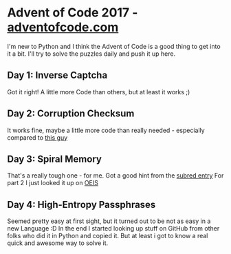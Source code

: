 # Advent of Code 2017 - [adventofcode.com](http://adventofcode.com/2017)

I'm new to Python and I think the Advent of Code is a good thing to get into it a bit.
I'll try to solve the puzzles daily and push it up here.

## Day 1: Inverse Captcha

Got it right! A little more Code than others, but at least it works ;)

## Day 2: Corruption Checksum

It works fine, maybe a little more code than really needed - especially compared to [this guy](https://github.com/kodsnack/advent_of_code_2017/blob/master/erikdyrelius-python3/Day02.py)

## Day 3: Spiral Memory

That's a really tough one - for me. Got a good hint from the [subred entry](https://www.reddit.com/r/adventofcode/comments/7h7ufl/2017_day_3_solutions/#thing_t1_dqovw0z)
For part 2 I just looked it up on [OEIS](https://oeis.org/A141481)

## Day 4: High-Entropy Passphrases

Seemed pretty easy at first sight, but it turned out to be not as easy in a new Language :D
In the end I started looking up stuff on GitHub from other folks who did it in Python and copied it.
But at least i got to know a real quick and awesome way to solve it.